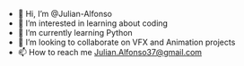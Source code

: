 - 👋 Hi, I’m @Julian-Alfonso
- 👀 I’m interested in learning about coding
- 🌱 I’m currently learning Python
- 💞️ I’m looking to collaborate on VFX and Animation projects
- 📫 How to reach me Julian.Alfonso37@gmail.com

<!---
Julian-Alfonso/Julian-Alfonso is a ✨ special ✨ repository because its `README.md` (this file) appears on your GitHub profile.
You can click the Preview link to take a look at your changes.
--->
